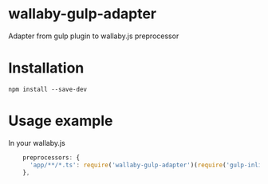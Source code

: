 # wallaby-gulp-adapter
Adapter from gulp plugin to wallaby.js preprocessor

# Installation
```
npm install --save-dev
```

# Usage example

In your wallaby.js

``` JavaScript
    preprocessors: {
      'app/**/*.ts': require('wallaby-gulp-adapter')(require('gulp-inline-ng2-template')({base: 'app', target: 'es5'}))
    },
```
